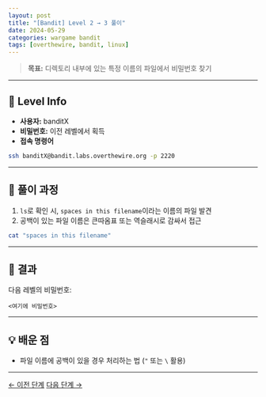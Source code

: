 ```yaml
---
layout: post
title: "[Bandit] Level 2 → 3 풀이"
date: 2024-05-29
categories: wargame bandit
tags: [overthewire, bandit, linux]
---
```


> **목표:** 디렉토리 내부에 있는 특정 이름의 파일에서 비밀번호 찾기

---

## 🔐 Level Info

- **사용자:** banditX
- **비밀번호:** 이전 레벨에서 획득
- **접속 명령어**
```bash
ssh banditX@bandit.labs.overthewire.org -p 2220
```

---

## 🧪 풀이 과정

1. `ls`로 확인 시, `spaces in this filename`이라는 이름의 파일 발견
2. 공백이 있는 파일 이름은 큰따옴표 또는 역슬래시로 감싸서 접근

```bash
cat "spaces in this filename"
```


---

## 🎯 결과

다음 레벨의 비밀번호:
```
<여기에 비밀번호>
```

---

## 💡 배운 점

- 파일 이름에 공백이 있을 경우 처리하는 법 (`"` 또는 `\` 활용)

---
[← 이전 단계](/2024/05/28/bandit-level1-2.html)
[다음 단계 →](/2024/06/30/bandit-level3-4.html)
